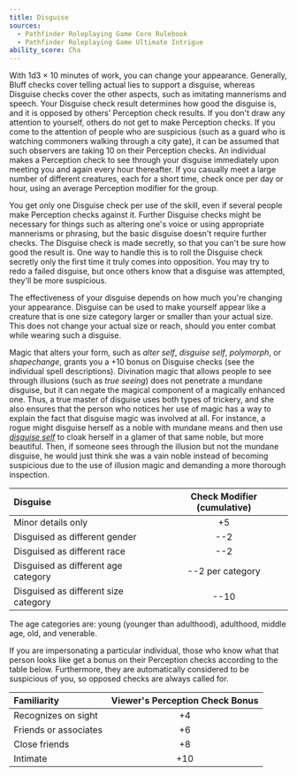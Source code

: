 ```yaml
---
title: Disguise
sources:
  - Pathfinder Roleplaying Game Core Rulebook
  - Pathfinder Roleplaying Game Ultimate Intrigue
ability_score: Cha
---
```


With 1d3 × 10 minutes of work, you can change your appearance. Generally, Bluff checks cover telling actual lies to support a disguise, whereas Disguise checks cover the other aspects, such as imitating mannerisms and speech. Your Disguise check result determines how good the disguise is, and it is opposed by others' Perception check results. If you don't draw any attention to yourself, others do not get to make Perception checks. If you come to the attention of people who are suspicious (such as a guard who is watching commoners walking through a city gate), it can be assumed that such observers are taking 10 on their Perception checks. An individual makes a Perception check to see through your disguise immediately upon meeting you and again every hour thereafter. If you casually meet a large number of different creatures, each for a short time, check once per day or hour, using an average Perception modifier for the group.

You get only one Disguise check per use of the skill, even if several people make Perception checks against it. Further Disguise checks might be necessary for things such as altering one's voice or using appropriate mannerisms or phrasing, but the basic disguise doesn't require further checks. The Disguise check is made secretly, so that you can't be sure how good the result is. One way to handle this is to roll the Disguise check secretly only the first time it truly comes into opposition. You may try to redo a failed disguise, but once others know that a disguise was attempted, they'll be more suspicious.

The effectiveness of your disguise depends on how much you're changing your appearance. Disguise can be used to make yourself appear like a creature that is one size category larger or smaller than your actual size. This does not change your actual size or reach, should you enter combat while wearing such a disguise.

Magic that alters your form, such as *alter self*, *disguise self*, *polymorph*, or *shapechange*, grants you a +10 bonus on Disguise checks (see the individual spell descriptions). Divination magic that allows people to see through illusions (such as *true seeing*) does not penetrate a mundane disguise, but it can negate the magical component of a magically enhanced one. Thus, a true master of disguise uses both types of trickery, and she also ensures that the person who notices her use of magic has a way to explain the fact that disguise magic was involved at all. For instance, a rogue might disguise herself as a noble with mundane means and then use [*disguise self*](/spells/disguises-self/) to cloak herself in a glamer of that same noble, but more beautiful. Then, if someone sees through the illusion but not the mundane disguise, he would just think she was a vain noble instead of becoming suspicious due to the use of illusion magic and demanding a more thorough inspection.

| Disguise                             | Check Modifier (cumulative) |
|:-------------------------------------|:---------------------------:|
| Minor details only                   |             +5              |
| Disguised as different gender        |             --2             |
| Disguised as different race          |             --2             |
| Disguised as different age category  |      --2 per category       |
| Disguised as different size category |            --10             |

The age categories are: young (younger than adulthood), adulthood, middle age, old, and venerable.

If you are impersonating a particular individual, those who know what that person looks like get a bonus on their Perception checks according to the table below. Furthermore, they are automatically considered to be suspicious of you, so opposed checks are always called for.

| Familiarity           | Viewer's Perception Check Bonus |
|:----------------------|:-------------------------------:|
| Recognizes on sight   |               +4                |
| Friends or associates |               +6                |
| Close friends         |               +8                |
| Intimate              |               +10               |
